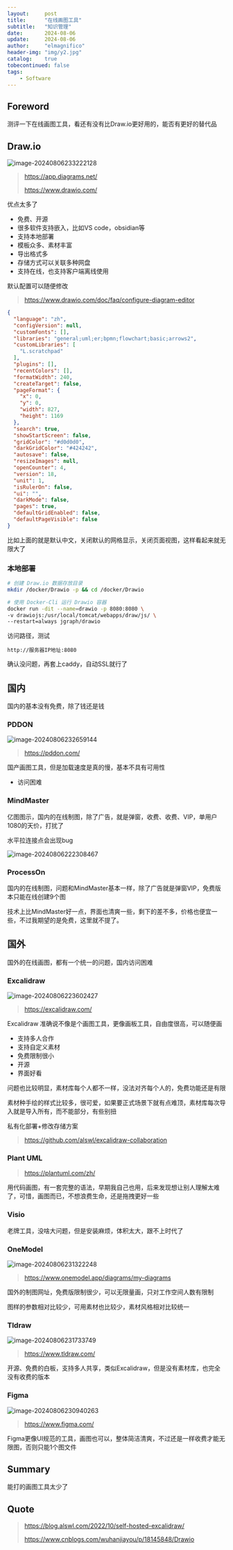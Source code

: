 ```yaml
---
layout:     post
title:      "在线画图工具"
subtitle:   "知识管理"
date:       2024-08-06
update:     2024-08-06
author:     "elmagnifico"
header-img: "img/y2.jpg"
catalog:    true
tobecontinued: false
tags:
    - Software
---
```


## Foreword

测评一下在线画图工具，看还有没有比Draw.io更好用的，能否有更好的替代品



## Draw.io

![image-20240806233222128](https://img.elmagnifico.tech/static/upload/elmagnifico/202408062332210.png)

> https://app.diagrams.net/
>
> https://www.drawio.com/



优点太多了

- 免费、开源
- 很多软件支持嵌入，比如VS code，obsidian等
- 支持本地部署
- 模板众多、素材丰富
- 导出格式多
- 存储方式可以关联多种网盘
- 支持在线，也支持客户端离线使用



默认配置可以随便修改

> https://www.drawio.com/doc/faq/configure-diagram-editor

```json
{
  "language": "zh",
  "configVersion": null,
  "customFonts": [],
  "libraries": "general;uml;er;bpmn;flowchart;basic;arrows2",
  "customLibraries": [
    "L.scratchpad"
  ],
  "plugins": [],
  "recentColors": [],
  "formatWidth": 240,
  "createTarget": false,
  "pageFormat": {
    "x": 0,
    "y": 0,
    "width": 827,
    "height": 1169
  },
  "search": true,
  "showStartScreen": false,
  "gridColor": "#d0d0d0",
  "darkGridColor": "#424242",
  "autosave": false,
  "resizeImages": null,
  "openCounter": 4,
  "version": 18,
  "unit": 1,
  "isRulerOn": false,
  "ui": "",
  "darkMode": false,
  "pages": true,
  "defaultGridEnabled": false,
  "defaultPageVisible": false
}
```

比如上面的就是默认中文，关闭默认的网格显示，关闭页面视图，这样看起来就无限大了



### 本地部署

```bash
# 创建 Draw.io 数据存放目录
mkdir /docker/Drawio -p && cd /docker/Drawio

# 使用 Docker-Cli 运行 Drawio 容器
docker run -dit --name=drawio -p 8080:8080 \
-v drawiojs:/usr/local/tomcat/webapps/draw/js/ \
--restart=always jgraph/drawio
```



访问路径，测试

```
http://服务器IP地址:8080
```

确认没问题，再套上caddy，自动SSL就行了



## 国内

国内的基本没有免费，除了钱还是钱



### PDDON

![image-20240806232659144](https://img.elmagnifico.tech/static/upload/elmagnifico/202408062326202.png)

> https://pddon.com/

国产画图工具，但是加载速度是真的慢，基本不具有可用性

- 访问困难



### MindMaster

亿图图示，国内的在线制图，除了广告，就是弹窗，收费、收费、VIP，单用户1080的天价，打扰了

水平拉连接点会出现bug

![image-20240806222308467](https://img.elmagnifico.tech/static/upload/elmagnifico/202408062223543.png)



### ProcessOn

国内的在线制图，问题和MindMaster基本一样，除了广告就是弹窗VIP，免费版本只能在线创建9个图



技术上比MindMaster好一点，界面也清爽一些，剩下的差不多，价格也便宜一些，不过我期望的是免费，这里就不提了。



## 国外

国外的在线画图，都有一个统一的问题，国内访问困难



### Excalidraw

![image-20240806223602427](https://img.elmagnifico.tech/static/upload/elmagnifico/202408062236524.png)

> https://excalidraw.com/

Excalidraw 准确说不像是个画图工具，更像画板工具，自由度很高，可以随便画



- 支持多人合作
- 支持自定义素材
- 免费限制很小
- 开源
- 界面好看

问题也比较明显，素材库每个人都不一样，没法对齐每个人的，免费功能还是有限

素材种手绘的样式比较多，很可爱，如果要正式场景下就有点难顶，素材库每次导入就是导入所有，而不能部分，有些别扭



私有化部署+修改存储方案

> https://github.com/alswl/excalidraw-collaboration



### Plant UML

> https://plantuml.com/zh/

用代码画图，有一套完整的语法，早期我自己也用，后来发现想让别人理解太难了，可惜，画图而已，不想浪费生命，还是拖拽更好一些



### Visio

老牌工具，没啥大问题，但是安装麻烦，体积太大，跟不上时代了



### OneModel

![image-20240806231322248](https://img.elmagnifico.tech/static/upload/elmagnifico/202408062313304.png)

> https://www.onemodel.app/diagrams/my-diagrams

国外的制图网址，免费版限制很少，可以无限量画，只对工作空间人数有限制

图样的参数相对比较少，可用素材也比较少，素材风格相对比较统一



### Tldraw

![image-20240806231733749](https://img.elmagnifico.tech/static/upload/elmagnifico/202408062317841.png)

> https://www.tldraw.com/

开源、免费的白板，支持多人共享，类似Excalidraw，但是没有素材库，也完全没有收费的版本



### Figma

![image-20240806230940263](https://img.elmagnifico.tech/static/upload/elmagnifico/202408062309368.png)

> https://www.figma.com/

Figma更像UI规范的工具，画图也可以，整体简洁清爽，不过还是一样收费才能无限图，否则只能1个图文件



## Summary

能打的画图工具太少了



## Quote

> https://blog.alswl.com/2022/10/self-hosted-excalidraw/
>
> https://www.cnblogs.com/wuhanjiayou/p/18145848/Drawio

